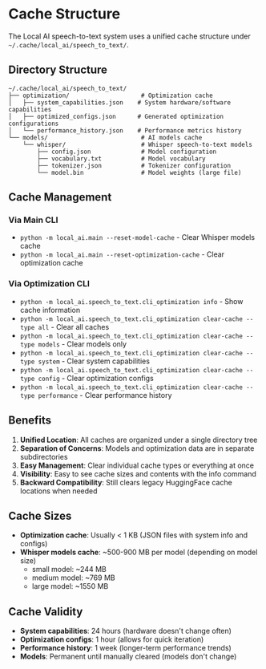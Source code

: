 # Cache Structure

The Local AI speech-to-text system uses a unified cache structure under `~/.cache/local_ai/speech_to_text/`.

## Directory Structure

```
~/.cache/local_ai/speech_to_text/
├── optimization/                    # Optimization cache
│   ├── system_capabilities.json    # System hardware/software capabilities
│   ├── optimized_configs.json      # Generated optimization configurations
│   └── performance_history.json    # Performance metrics history
└── models/                          # AI models cache
    └── whisper/                     # Whisper speech-to-text models
        ├── config.json              # Model configuration
        ├── vocabulary.txt           # Model vocabulary
        ├── tokenizer.json           # Tokenizer configuration
        └── model.bin                # Model weights (large file)
```

## Cache Management

### Via Main CLI

- `python -m local_ai.main --reset-model-cache` - Clear Whisper models cache
- `python -m local_ai.main --reset-optimization-cache` - Clear optimization cache

### Via Optimization CLI

- `python -m local_ai.speech_to_text.cli_optimization info` - Show cache information
- `python -m local_ai.speech_to_text.cli_optimization clear-cache --type all` - Clear all caches
- `python -m local_ai.speech_to_text.cli_optimization clear-cache --type models` - Clear models only
- `python -m local_ai.speech_to_text.cli_optimization clear-cache --type system` - Clear system capabilities
- `python -m local_ai.speech_to_text.cli_optimization clear-cache --type config` - Clear optimization configs
- `python -m local_ai.speech_to_text.cli_optimization clear-cache --type performance` - Clear performance history

## Benefits

1. **Unified Location**: All caches are organized under a single directory tree
2. **Separation of Concerns**: Models and optimization data are in separate subdirectories
3. **Easy Management**: Clear individual cache types or everything at once
4. **Visibility**: Easy to see cache sizes and contents with the info command
5. **Backward Compatibility**: Still clears legacy HuggingFace cache locations when needed

## Cache Sizes

- **Optimization cache**: Usually < 1 KB (JSON files with system info and configs)
- **Whisper models cache**: ~500-900 MB per model (depending on model size)
  - small model: ~244 MB
  - medium model: ~769 MB
  - large model: ~1550 MB

## Cache Validity

- **System capabilities**: 24 hours (hardware doesn't change often)
- **Optimization configs**: 1 hour (allows for quick iteration)
- **Performance history**: 1 week (longer-term performance trends)
- **Models**: Permanent until manually cleared (models don't change)
